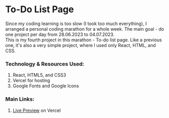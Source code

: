 # To-Do List Page
Since my coding learning is too slow (I took too much everything), I arranged a personal coding marathon for a whole week. The main goal - do one project per day from 28.06.2023 to 04.07.2023.
<br />
This is my fourth project in this marathon - To-do list page. Like a previous one, it's also a very simple project, where I used only React, HTML, and CSS.
<br />
### Technology & Resources Used:
1. React, HTML5, and CSS3
2. Vercel for hosting
3. Google Fonts and Google Icons
### Main Links:
1. <a href="https://to-do-list-react-viktoriia-yash.vercel.app/">Live Preview</a> on Vercel
